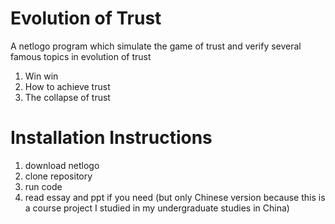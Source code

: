 # Evolution of Trust
A netlogo program which simulate the game of trust and verify several famous topics in evolution of trust 
1. Win win
2. How to achieve trust
3. The collapse of trust

# Installation Instructions
1. download netlogo
2. clone repository
3. run code
4. read essay and ppt if you need (but only Chinese version because this is a course project I studied in my undergraduate studies in China)
